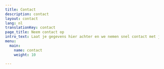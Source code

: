 ```yaml
---
title: Contact
description: contact
layout: contact
lang: nl
translationKey: contact
page_title: Neem contact op
intro_text: Laat je gegevens hier achter en we nemen snel contact met je op!
menu:
  main:
    name: contact
    weight: 10

---
```

